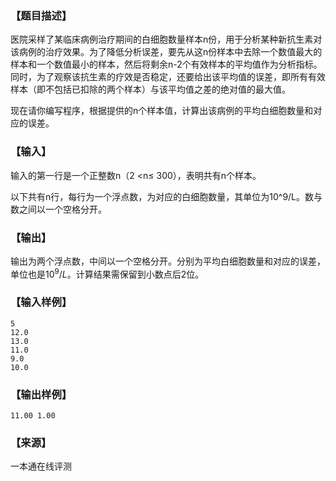 ### 【题目描述】

医院采样了某临床病例治疗期间的白细胞数量样本n份，用于分析某种新抗生素对该病例的治疗效果。为了降低分析误差，要先从这n份样本中去除一个数值最大的样本和一个数值最小的样本，然后将剩余n-2个有效样本的平均值作为分析指标。同时，为了观察该抗生素的疗效是否稳定，还要给出该平均值的误差，即所有有效样本（即不包括已扣除的两个样本）与该平均值之差的绝对值的最大值。

现在请你编写程序，根据提供的n个样本值，计算出该病例的平均白细胞数量和对应的误差。

### 【输入】

输入的第一行是一个正整数n（2 <n≤ 300），表明共有n个样本。

以下共有n行，每行为一个浮点数，为对应的白细胞数量，其单位为10^9/L。数与数之间以一个空格分开。

### 【输出】

输出为两个浮点数，中间以一个空格分开。分别为平均白细胞数量和对应的误差，单位也是$10^9/L$。计算结果需保留到小数点后2位。

### 【输入样例】

```
5
12.0
13.0
11.0
9.0
10.0
```

### 【输出样例】

```
11.00 1.00
```


 ### 【来源】

 一本通在线评测 

